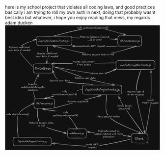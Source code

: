 here is my school project that violates all coding laws, and good practices 
basically i am trying to roll my own auth in next, doing that probably wasnt best idea
but whatever, i hope you enjoy reading that mess, my regards adam ducken 
![Session Management Diagram](session_managament_excali.png)
